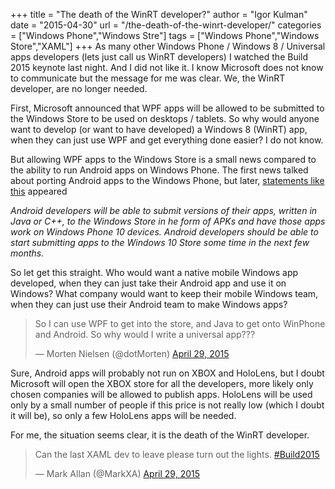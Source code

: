 +++
title = "The death of the WinRT developer?"
author = "Igor Kulman"
date = "2015-04-30"
url = "/the-death-of-the-winrt-developer/"
categories = ["Windows Phone","Windows Stre"]
tags = ["Windows Phone","Windows Store","XAML"]
+++
As many other Windows Phone / Windows 8 / Universal apps developers (lets just call us WinRT developers) I watched the Build 2015 keynote last night. And I did not like it. I know Microsoft does not know to communicate but the message for me was clear. We, the WinRT developer, are no longer needed.

First, Microsoft announced that WPF apps will be allowed to be submitted to the Windows Store to be used on desktops / tablets. So why would anyone want to develop (or want to have developed) a Windows 8 (WinRT) app, when they can just use WPF and get everything done easier? I do not know. 

But allowing WPF apps to the Windows Store is a small news compared to the ability to run Android apps on Windows Phone. The first news talked about porting Android apps to the Windows Phone, but later, [statements like this][1] appeared

_Android developers will be able to submit versions of their apps, written in Java or C++, to the Windows Store in he form of APKs and have those apps work on Windows Phone 10 devices. Android developers should be able to start submitting apps to the Windows 10 Store some time in the next few months._

<!--more-->

So let get this straight. Who would want a native mobile Windows app developed, when they can just take their Android app and use it on Windows? What company would want to keep their mobile Windows team, when they can just use their Android team to make Windows apps? 

<blockquote class="twitter-tweet" width="550">
  <p lang="en" dir="ltr">
    So I can use WPF to get into the store, and Java to get onto WinPhone and Android. So why would I write a universal app???
  </p>
  
  <p>
    &mdash; Morten Nielsen (@dotMorten) <a href="https://twitter.com/dotMorten/status/593467368124379137">April 29, 2015</a>
  </p>
</blockquote>



Sure, Android apps will probably not run on XBOX and HoloLens, but I doubt Microsoft will open the XBOX store for all the developers, more likely only chosen companies will be allowed to publish apps. HoloLens will be used only by a small number of people if this price is not really low (which I doubt it will be), so only a few HoloLens apps will be needed.

For me, the situation seems clear, it is the death of the WinRT developer.

<blockquote class="twitter-tweet" width="550">
  <p lang="en" dir="ltr">
    Can the last XAML dev to leave please turn out the lights. <a href="https://twitter.com/hashtag/Build2015?src=hash">#Build2015</a>
  </p>
  
  <p>
    &mdash; Mark Allan (@MarkXA) <a href="https://twitter.com/MarkXA/status/593468730794967043">April 29, 2015</a>
  </p>
</blockquote>

 [1]: http://www.zdnet.com/article/heres-how-microsoft-hopes-to-get-android-and-ios-phone-apps-into-its-windows-10-store/

